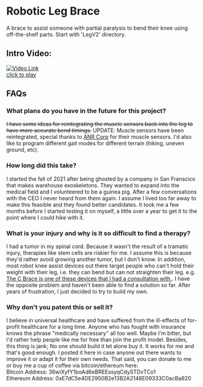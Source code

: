 # Robotic Leg Brace
A brace to assist someone with partial paralysis to bend their knee using off-the-shelf parts. Start with 'LegV2' directory.

## Intro Video:
[![Video Link](https://img.youtube.com/vi/BwBtS2pidzo/0.jpg)](https://www.youtube.com/watch?v=BwBtS2pidzo)  
[click to play](https://www.youtube.com/watch?v=BwBtS2pidzo)

## FAQs
### What plans do you have in the future for this project?
~~I have some ideas for reintegrating the muscle sensors back into the leg to have more accurate bend timings.~~ UPDATE: Muscle sensors have been reintegrated, special thanks to [ANR Corp](https://www.anrcorp.com/) for their muscle sensors. I'd also like to program different gait modes for different terrain (hiking, uneven ground, etc).

### How long did this take?
I started the fall of 2021 after being ghosted by a company in San Franscico that makes warehouse exoskeletons. They wanted to expand into the medical field and I volunteered to be a guinea pig. After a few conversations with the CEO I never heard from them again. I assume I lived too far away to make this feasible and they found better candidates. It took me a few months before I started testing it on myself, a little over a year to get it to the point where I could hike with it.

### What is your injury and why is it so difficult to find a therapy?
I had a tumor in my spinal cord. Because it wasn't the result of a tramatic injury, therapies like stem cells are riskier for me. I assume this is because they'd rather avoid growing another tumor, but I don't know. In addition, most robot knee assist devices out there target people who can't hold their weight with their leg, i.e. they can bend but can not straighten their leg. e.g. [The C Brace is one of these devices that I had a consultation with.](https://www.ottobock.com/en-us/c-brace). I have the opposite problem and haven't been able to find a solution so far. After years of frustration, I just decided to try to build my own.

### Why don't you patent this or sell it?
I believe in universal healthcare and have suffered from the ill-effects of for-profit healthcare for a long time. Anyone who has fought with insurance knows the phrase "medically necessary" all too well. Maybe I'm bitter, but I'd rather help people like me for free than join the profit model. Besides, this thing is jank; No one should build it let alone buy it. It works for me and that's good enough. I posted it here in case anyone out there wants to improve it or adapt it for their own needs. That said, you can donate to me or buy me a cup of coffee via bitcoin/ethereum here:  
Bitcoin Address: 36wiXyfY1boAd6eBREEssyqCdySTDvTCo1   
Ethereum Address: 0xE7dC5e4DE2950B2e13B2A2148E09333C0acBa920  
